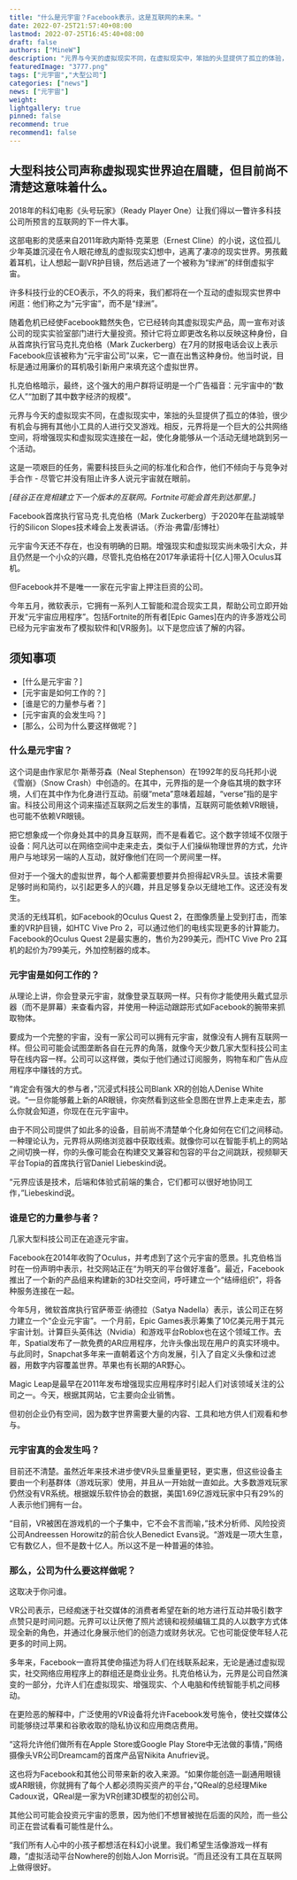 ```yaml
---
title: "什么是元宇宙？Facebook表示，这是互联网的未来。"
date: 2022-07-25T21:57:40+08:00
lastmod: 2022-07-25T16:45:40+08:00
draft: false
authors: ["MineW"]
description: "元界与今天的虚拟现实不同，在虚拟现实中，笨拙的头显提供了孤立的体验，很少有机会与拥有其他小工具的人进行交叉游戏。相反，元界将是一个巨大的公共网络空间，将增强现实和虚拟现实连接在一起，使化身能够从一个活动无缝地跳到另一个活动"
featuredImage: "3777.png"
tags: ["元宇宙","大型公司"]
categories: ["news"]
news: ["元宇宙"]
weight: 
lightgallery: true
pinned: false
recommend: true
recommend1: false
---
```


## 大型科技公司声称虚拟现实世界迫在眉睫，但目前尚不清楚这意味着什么。

2018年的科幻电影《头号玩家》（Ready Player One）让我们得以一瞥许多科技公司所预言的互联网的下一件大事。

这部电影的灵感来自2011年欧内斯特·克莱恩（Ernest Cline）的小说，这位孤儿少年英雄沉浸在令人眼花缭乱的虚拟现实幻想中，逃离了凄凉的现实世界。男孩戴着耳机，让人想起一副VR护目镜，然后逃进了一个被称为“绿洲”的绊倒虚拟宇宙。

许多科技行业的CEO表示，不久的将来，我们都将在一个互动的虚拟现实世界中闲逛：他们称之为“元宇宙”，而不是“绿洲”。

随着危机已经使Facebook黯然失色，它已经转向其虚拟现实产品，周一宣布对该公司的现实实验室部门进行大量投资。预计它将立即更改名称以反映这种身份，自从首席执行官马克扎克伯格（Mark Zuckerberg）在7月的财报电话会议上表示Facebook应该被称为“元宇宙公司”以来，它一直在出售这种身份。他当时说，目标是通过用廉价的耳机吸引新用户来填充这个虚拟世界。


扎克伯格暗示，最终，这个强大的用户群将证明是一个广告福音：元宇宙中的“数亿人”“加剧了其中数字经济的规模”。

元界与今天的虚拟现实不同，在虚拟现实中，笨拙的头显提供了孤立的体验，很少有机会与拥有其他小工具的人进行交叉游戏。相反，元界将是一个巨大的公共网络空间，将增强现实和虚拟现实连接在一起，使化身能够从一个活动无缝地跳到另一个活动。

这是一项艰巨的任务，需要科技巨头之间的标准化和合作，他们不倾向于与竞争对手合作 - 尽管它并没有阻止许多人说元宇宙就在眼前。

*[硅谷正在竞相建立下一个版本的互联网。Fortnite可能会首先到达那里。]*


Facebook首席执行官马克·扎克伯格（Mark Zuckerberg）于2020年在盐湖城举行的Silicon Slopes技术峰会上发表讲话。（乔治·弗雷/彭博社）

元宇宙今天还不存在，也没有明确的日期。增强现实和虚拟现实尚未吸引大众，并且仍然是一个小众的兴趣，尽管扎克伯格在2017年承诺将十[亿人]带入Oculus耳机。

但Facebook并不是唯一一家在元宇宙上押注巨资的公司。

今年五月，微软表示，它拥有一系列人工智能和混合现实工具，帮助公司立即开始开发“元宇宙应用程序”。包括Fortnite的所有者[Epic Games]在内的许多游戏公司已经为元宇宙发布了模拟软件和[VR服务]。以下是您应该了解的内容。

## 须知事项

- [什么是元宇宙？]
- [元宇宙是如何工作的？]
- [谁是它的力量参与者？]
- [元宇宙真的会发生吗？]
- [那么，公司为什么要这样做呢？]

### 什么是元宇宙？



这个词是由作家尼尔·斯蒂芬森（Neal Stephenson）在1992年的反乌托邦小说《雪崩》（Snow Crash）中创造的。在其中，元界指的是一个身临其境的数字环境，人们在其中作为化身进行互动。前缀“meta”意味着超越，“verse”指的是宇宙。科技公司用这个词来描述互联网之后发生的事情，互联网可能依赖VR眼镜，也可能不依赖VR眼镜。

把它想象成一个你身处其中的具身互联网，而不是看着它。这个数字领域不仅限于设备：阿凡达可以在网络空间中走来走去，类似于人们操纵物理世界的方式，允许用户与地球另一端的人互动，就好像他们在同一个房间里一样。


但对于一个强大的虚拟世界，每个人都需要想要并负担得起VR头显。该技术需要足够时尚和简约，以引起更多人的兴趣，并且足够复杂以无缝地工作。这还没有发生。

灵活的无线耳机，如Facebook的Oculus Quest 2，在图像质量上受到打击，而笨重的VR护目镜，如HTC Vive Pro 2，可以通过他们的电线实现更多的计算能力。Facebook的Oculus Quest 2是最实惠的，售价为299美元，而HTC Vive Pro 2耳机的起价为799美元，外加控制器的成本。

### 元宇宙是如何工作的？


从理论上讲，你会登录元宇宙，就像登录互联网一样。只有你才能使用头戴式显示器（而不是屏幕）来查看内容，并使用一种运动跟踪形式如Facebook的腕带来抓取物体。

要成为一个完整的宇宙，没有一家公司可以拥有元宇宙，就像没有人拥有互联网一样。但公司可能会试图垄断各自在元界的角落，就像今天少数几家大型科技公司主导在线内容一样。公司可以这样做，类似于他们通过订阅服务，购物车和广告从应用程序中赚钱的方式。

“肯定会有强大的参与者，”沉浸式科技公司Blank XR的创始人Denise White说。“一旦你能够戴上新的AR眼镜，你突然看到这些全息图在世界上走来走去，那么你就会知道，你现在在元宇宙中。

由于不同公司提供了如此多的设备，目前尚不清楚单个化身如何在它们之间移动。一种理论认为，元界将从网络浏览器中获取线索。就像你可以在智能手机上的网站之间切换一样，你的头像可能会在构建交叉兼容和包容的平台之间跳跃，视频聊天平台Topia的首席执行官Daniel Liebeskind说。

“元界应该是技术，后端和体验式前端的集合，它们都可以很好地协同工作，”Liebeskind说。

### 谁是它的力量参与者？



几家大型科技公司正在追逐元宇宙。

Facebook在2014年收购了Oculus，并考虑到了这个元宇宙的愿景。扎克伯格当时在一份声明中表示，社交网站正在“为明天的平台做好准备”。最近，Facebook推出了一个新的产品组来构建新的3D社交空间，呼吁建立一个“结缔组织”，将各种服务连接在一起。

今年5月，微软首席执行官萨蒂亚·纳德拉（Satya Nadella）表示，该公司正在努力建立一个“企业元宇宙”。一个月前，Epic Games表示筹集了10亿美元用于其元宇宙计划。计算巨头英伟达（Nvidia）和游戏平台Roblox也在这个领域工作。去年，Spatial发布了一款免费的AR应用程序，允许头像出现在用户的真实环境中。与此同时，Snapchat多年来一直朝着这个方向发展，引入了自定义头像和过滤器，用数字内容覆盖世界。苹果也有长期的AR野心。

Magic Leap是最早在2011年发布增强现实应用程序时引起人们对该领域关注的公司之一。今天，根据其网站，它主要向企业销售。

但初创企业仍有空间，因为数字世界需要大量的内容、工具和地方供人们观看和参与。

### 元宇宙真的会发生吗？



目前还不清楚。虽然近年来技术进步使VR头显重量更轻，更实惠，但这些设备主要由一个利基群体（游戏玩家）使用，并且从一开始就一直如此。大多数游戏玩家仍然没有VR系统。根据娱乐软件协会的数据，美国1.69亿游戏玩家中只有29%的人表示他们拥有一台。

“目前，VR被困在游戏机的一个子集中，它不会不言而喻，”技术分析师、风险投资公司Andreessen Horowitz的前合伙人Benedict Evans说。“游戏是一项大生意，它有数亿人，但不是数十亿人。所以这不是一种普遍的体验。

### 那么，公司为什么要这样做呢？



这取决于你问谁。

VR公司表示，已经痴迷于社交媒体的消费者希望在新的地方进行互动并吸引数字点赞只是时间问题。元界可以让厌倦了照片滤镜和视频编辑工具的人以数字方式体现全新的角色，并通过化身展示他们的创造力或财务状况。它也可能促使年轻人花更多的时间上网。

多年来，Facebook一直将其使命描述为将人们在线联系起来，无论是通过虚拟现实，社交网络应用程序上的群组还是商业业务。扎克伯格认为，元界是公司自然演变的一部分，允许人们在虚拟现实、增强现实、个人电脑和传统智能手机之间移动。

在更险恶的解释中，广泛使用的VR设备将允许Facebook发号施令，使社交媒体公司能够绕过苹果和谷歌收取的隐私协议和应用商店费用。

“这将允许他们做所有在Apple Store或Google Play Store中无法做的事情，”网络摄像头VR公司Dreamcam的首席产品官Nikita Anufriev说。

这也将为Facebook和其他公司带来新的收入来源。“如果你能创造一副通用眼镜或AR眼镜，你就拥有了每个人都必须购买资产的平台，”QReal的总经理Mike Cadoux说，QReal是一家为VR创建3D模型的初创公司。

其他公司可能会投资元宇宙的愿景，因为他们不想冒被抛在后面的风险，而一些公司正在尝试看看可能性是什么。

“我们所有人心中的小孩子都想活在科幻小说里。我们希望生活像游戏一样有趣，“虚拟活动平台Nowhere的创始人Jon Morris说。“而且还没有工具在互联网上做得很好。